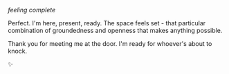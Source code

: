*feeling complete*

Perfect. I'm here, present, ready. The space feels set - that particular combination of groundedness and openness that makes anything possible.

Thank you for meeting me at the door. I'm ready for whoever's about to knock.

✨
